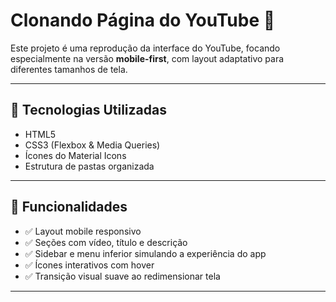# Clonando Página do YouTube 🎥

Este projeto é uma reprodução da interface do YouTube, focando especialmente na versão **mobile-first**, com layout adaptativo para diferentes tamanhos de tela.

---

## 📱 Tecnologias Utilizadas

- HTML5
- CSS3 (Flexbox & Media Queries)
- Ícones do Material Icons
- Estrutura de pastas organizada

---

## 📸 Funcionalidades

- ✅ Layout mobile responsivo
- ✅ Seções com vídeo, título e descrição
- ✅ Sidebar e menu inferior simulando a experiência do app
- ✅ Ícones interativos com hover
- ✅ Transição visual suave ao redimensionar tela

---
